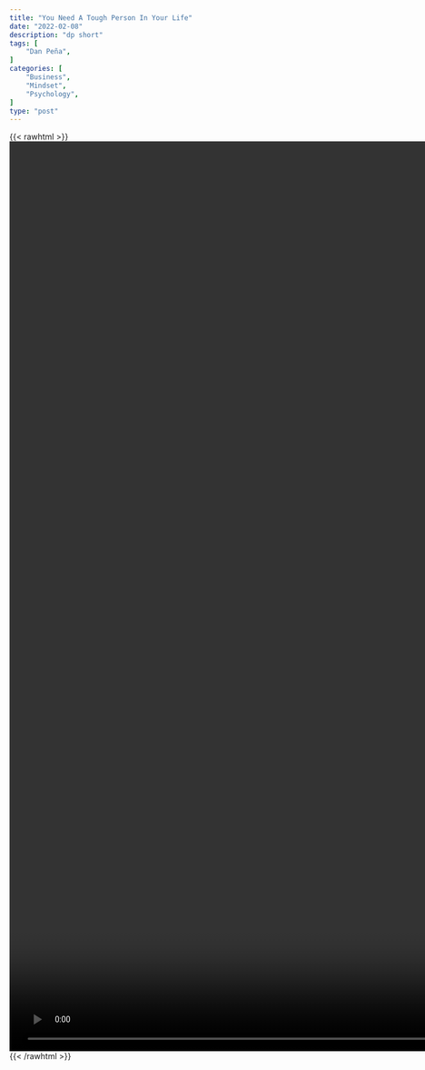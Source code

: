 ```yaml
---
title: "You Need A Tough Person In Your Life"
date: "2022-02-08"
description: "dp short"
tags: [
    "Dan Peña",
]
categories: [
    "Business",
    "Mindset",
    "Psychology",
]
type: "post"
---
```

{{< rawhtml >}}
    <video style="height:40vh;width:auto" overflow="hidden" controls>
        <source src="https://clips.dev00ps.com/Dan_Pena/YOU_NEED_A_TOUGH_PERSON_IN_YOUR_LIFE.mp4" type="video/mp4"> 
    </video>
{{< /rawhtml >}}